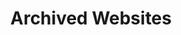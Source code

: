 ---
title: "Archived Websites"
draft: false
description: "The ZooBerry Project has obtained permission from various administrators, modders, and design teams to archive their mod libraries on this website. This page offers a list of the archived websites. For more information, please visit the [about](#) page."
---